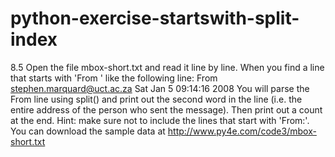 # python-exercise-startswith-split-index
8.5 Open the file mbox-short.txt and read it line by line. When you find a line that starts with 'From ' like the following line: From stephen.marquard@uct.ac.za Sat Jan  5 09:14:16 2008 You will parse the From line using split() and print out the second word in the line (i.e. the entire address of the person who sent the message). Then print out a count at the end. Hint: make sure not to include the lines that start with 'From:'.  You can download the sample data at http://www.py4e.com/code3/mbox-short.txt
